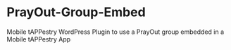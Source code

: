 # PrayOut-Group-Embed
Mobile tAPPestry WordPress Plugin to use a PrayOut group embedded in a Mobile tAPPestry App 
